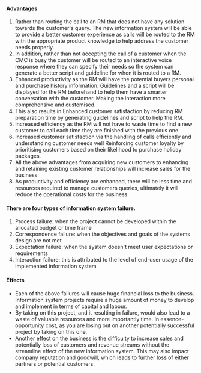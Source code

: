 #### Advantages
1. Rather than routing the call to an RM that does not have any solution towards the customer's query. The new information system will be able to provide a better customer experience as calls will be routed to the RM with the appropriate product knowledge to help address the customer needs properly. 
2. In addition, rather than not accepting the call of a customer when the CMC is busy the customer will be routed to an interactive voice response where they can specify their needs so the system can generate a better script and guideline for when it is routed to a RM.
3. Enhanced productivity as the RM will have the potential buyers personal and purchase history information. Guidelines and a script will be displayed for the RM beforehand to help them have a smarter conversation with the customer. Making the interaction more comprehensive and customised. 
4. This also results in Enhanced customer satisfaction by reducing RM preparation time by generating guidelines and script to help the RM.
5. Increased efficiency  as the RM will not have to waste time to find a new customer to call each time they are finished with the previous one.
6. Increased customer satisfaction via the handling of calls efficiently and understanding customer needs well
Reinforcing customer loyalty by prioritising customers based on their likelihood to purchase holiday packages.  
7. All the above advantages from acquiring new customers to enhancing and retaining existing customer relationships will increase sales for the business.
8. As productivity and efficiency are enhanced, there will be less time and resources required to manage customers queries, ultimately it will reduce the operational costs for the business. 


#### There are four types of information system failure. 
1. Process failure: when the project cannot be developed within the allocated budget or time frame
2. Correspondence failure: when the objectives and goals of the systems design are not met 
3. Expectation failure: when the system doesn't meet user expectations or requirements
4. Interaction failure: this is attributed to the level of end-user usage of the implemented information system


#### Effects
* Each of the above failures will cause huge financial loss to the business. Information system projects require a huge amount of money to develop and implement in terms of capital and labour. 
* By taking on this project, and it resulting in failure, would also lead to a waste of valuable resources and more importantly time. In essence- opportunity cost, as you are losing out on another potentially successful project by taking on this one.
* Another effect on the business is the difficulty to increase sales and potentially loss of customers and revenue streams without the streamline effect of the new information system. This may also impact company reputation and goodwill, which leads to further loss of either partners or potential customers.



